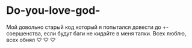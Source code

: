 # Do-you-love-god-
Мой довольно старый код который я попытался довести до +- соершенства, если будут баги не кидайте в меня тапки. Всех люблю, всех обнял ♡	♡	 ♡
